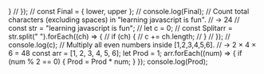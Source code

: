}
// });
// const Final = { lower, upper };
// console.log(Final);
// Count total characters (excluding spaces) in "learning javascript is fun".
// → 24
// const str = "learning javascript is fun";
// let c = 0;
// const Splitarr = str.split(" ").forEach((ch) => {
// if (ch) {
// c += ch.length;
// }
// });
// console.log(c);
// Multiply all even numbers inside [1,2,3,4,5,6].
// → 2 × 4 × 6 = 48
const arr = [1, 2, 3, 4, 5, 6];
let Prod = 1;
arr.forEach((num) => {
if (num % 2 == 0) {
Prod = Prod \* num;
}
});
console.log(Prod);
